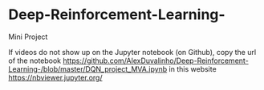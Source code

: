 # Deep-Reinforcement-Learning-
Mini Project 

If videos do not show up on the Jupyter notebook (on Github), copy the url of the notebook https://github.com/AlexDuvalinho/Deep-Reinforcement-Learning-/blob/master/DQN_project_MVA.ipynb in this website 
https://nbviewer.jupyter.org/

